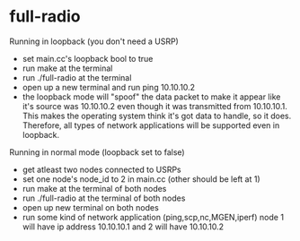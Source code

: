# full-radio

Running in loopback (you don't need a USRP)
  - set main.cc's loopback bool to true
  - run make at the terminal
  - run ./full-radio at the terminal
  - open up a new terminal and run ping 10.10.10.2
  - the loopback mode will "spoof" the data packet to make it appear like it's source was 10.10.10.2 even though it was transmitted from 10.10.10.1. This makes the operating system think it's got data to handle, so it does. Therefore, all types of network applications will be supported even in loopback.
  
Running in normal mode (loopback set to false)
  - get atleast two nodes connected to USRPs
  - set one node's node_id to 2 in main.cc (other should be left at 1)
  - run make at the terminal of both nodes
  - run ./full-radio at the terminal of both nodes
  - open up new terminal on both nodes
  - run some kind of network application (ping,scp,nc,MGEN,iperf) node 1 will have ip address 10.10.10.1 and 2 will have 10.10.10.2
  
  
